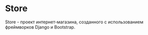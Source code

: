 # Store
Store - проект интернет-магазина, созданного с использованием фреймворков Django и Bootstrap.
